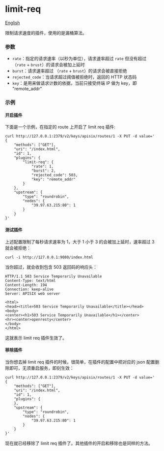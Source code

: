 # limit-req
[English](limit-req.md)

限制请求速度的插件，使用的是漏桶算法。

### 参数
* `rate`：指定的请求速率（以秒为单位），请求速率超过 `rate` 但没有超过 （`rate` + `brust`）的请求会被加上延时
* `burst`：请求速率超过 （`rate` + `brust`）的请求会被直接拒绝
* `rejected_code`：当请求超过阈值被拒绝时，返回的 HTTP 状态码
* `key`：是用来做请求计数的依据，当前只接受终端 IP 做为 key，即 "remote_addr"

### 示例

#### 开启插件
下面是一个示例，在指定的 route 上开启了 limit req 插件:

```shell
curl http://127.0.0.1:2379/v2/keys/apisix/routes/1 -X PUT -d value='
{
	"methods": ["GET"],
	"uri": "/index.html",
	"id": 1,
	"plugins": {
		"limit-req": {
			"rate": 1,
			"burst": 2,
			"rejected_code": 503,
			"key": "remote_addr"
		}
	},
	"upstream": {
		"type": "roundrobin",
		"nodes": {
			"39.97.63.215:80": 1
		}
	}
}'
```

#### 测试插件
上述配置限制了每秒请求速率为 1，大于 1 小于 3 的会被加上延时，速率超过 3 就会被拒绝：
```shell
curl -i http://127.0.0.1:9080/index.html
```

当你超过，就会收到包含 503 返回码的响应头：
```
HTTP/1.1 503 Service Temporarily Unavailable
Content-Type: text/html
Content-Length: 194
Connection: keep-alive
Server: APISIX web server

<html>
<head><title>503 Service Temporarily Unavailable</title></head>
<body>
<center><h1>503 Service Temporarily Unavailable</h1></center>
<hr><center>openresty</center>
</body>
</html>
```

这就表示 limit req 插件生效了。

#### 移除插件
当你想去掉 limit req 插件的时候，很简单，在插件的配置中把对应的 json 配置删除即可，无须重启服务，即刻生效：

```shell
curl http://127.0.0.1:2379/v2/keys/apisix/routes/1 -X PUT -d value='
{
	"methods": ["GET"],
	"uri": "/index.html",
	"id": 1,
	"plugins": {
	},
	"upstream": {
		"type": "roundrobin",
		"nodes": {
			"39.97.63.215:80": 1
		}
	}
}'
```

现在就已经移除了 limit req 插件了。其他插件的开启和移除也是同样的方法。
